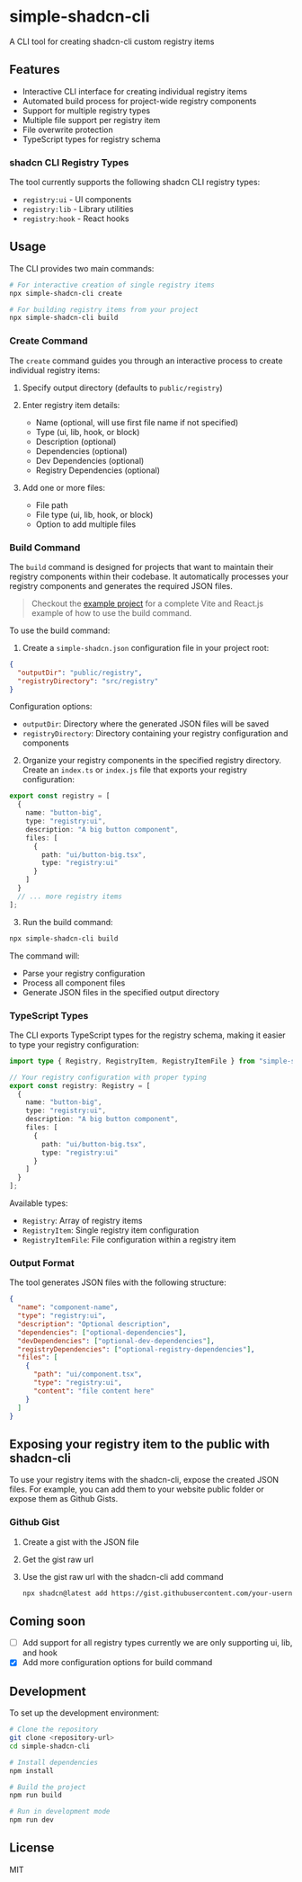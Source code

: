 # simple-shadcn-cli

A CLI tool for creating shadcn-cli custom registry items

## Features

- Interactive CLI interface for creating individual registry items
- Automated build process for project-wide registry components
- Support for multiple registry types
- Multiple file support per registry item
- File overwrite protection
- TypeScript types for registry schema

### shadcn CLI Registry Types

The tool currently supports the following shadcn CLI registry types:

- `registry:ui` - UI components
- `registry:lib` - Library utilities
- `registry:hook` - React hooks

## Usage

The CLI provides two main commands:

```bash
# For interactive creation of single registry items
npx simple-shadcn-cli create

# For building registry items from your project
npx simple-shadcn-cli build
```

### Create Command

The `create` command guides you through an interactive process to create individual registry items:

1. Specify output directory (defaults to `public/registry`)

2. Enter registry item details:
   - Name (optional, will use first file name if not specified)
   - Type (ui, lib, hook, or block)
   - Description (optional)
   - Dependencies (optional)
   - Dev Dependencies (optional)
   - Registry Dependencies (optional)

3. Add one or more files:
   - File path
   - File type (ui, lib, hook, or block)
   - Option to add multiple files

### Build Command

The `build` command is designed for projects that want to maintain their registry components within their codebase. It automatically processes your registry components and generates the required JSON files.

> Checkout the [example project](https://github.com/Alwurts/simple-shadcn-cli-demo) for a complete Vite and React.js example of how to use the build command.

To use the build command:

1. Create a `simple-shadcn.json` configuration file in your project root:

```json
{
  "outputDir": "public/registry",
  "registryDirectory": "src/registry"
}
```

Configuration options:

- `outputDir`: Directory where the generated JSON files will be saved
- `registryDirectory`: Directory containing your registry configuration and components

2. Organize your registry components in the specified registry directory. Create an `index.ts` or `index.js` file that exports your registry configuration:

```typescript
export const registry = [
  {
    name: "button-big",
    type: "registry:ui",
    description: "A big button component",
    files: [
      {
        path: "ui/button-big.tsx",
        type: "registry:ui"
      }
    ]
  }
  // ... more registry items
];
```

3. Run the build command:

```bash
npx simple-shadcn-cli build
```

The command will:

- Parse your registry configuration
- Process all component files
- Generate JSON files in the specified output directory

### TypeScript Types

The CLI exports TypeScript types for the registry schema, making it easier to type your registry configuration:

```typescript
import type { Registry, RegistryItem, RegistryItemFile } from "simple-shadcn-cli";

// Your registry configuration with proper typing
export const registry: Registry = [
  {
    name: "button-big",
    type: "registry:ui",
    description: "A big button component",
    files: [
      {
        path: "ui/button-big.tsx",
        type: "registry:ui"
      }
    ]
  }
];
```

Available types:

- `Registry`: Array of registry items
- `RegistryItem`: Single registry item configuration
- `RegistryItemFile`: File configuration within a registry item

### Output Format

The tool generates JSON files with the following structure:

```json
{
  "name": "component-name",
  "type": "registry:ui",
  "description": "Optional description",
  "dependencies": ["optional-dependencies"],
  "devDependencies": ["optional-dev-dependencies"],
  "registryDependencies": ["optional-registry-dependencies"],
  "files": [
    {
      "path": "ui/component.tsx",
      "type": "registry:ui",
      "content": "file content here"
    }
  ]
}
```

## Exposing your registry item to the public with shadcn-cli

To use your registry items with the shadcn-cli, expose the created JSON files. For example, you can add them to your website public folder or expose them as Github Gists.

### Github Gist

1. Create a gist with the JSON file
2. Get the gist raw url
3. Use the gist raw url with the shadcn-cli add command

    ```bash
    npx shadcn@latest add https://gist.githubusercontent.com/your-username/your-gist-id/raw/your-file.json
    ```

## Coming soon

- [ ] Add support for all registry types currently we are only supporting ui, lib, and hook
- [x] Add more configuration options for build command

## Development

To set up the development environment:

```bash
# Clone the repository
git clone <repository-url>
cd simple-shadcn-cli

# Install dependencies
npm install

# Build the project
npm run build

# Run in development mode
npm run dev
```

## License

MIT
